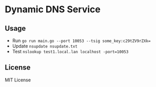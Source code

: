 # Dynamic DNS Service

## Usage

- Run `go run main.go --port 10053 --tsig some_key:c29tZV9rZXk=`
- Update `nsupdate nsupdate.txt`
- Test `nslookup test1.local.lan localhost -port=10053`

## License

MIT License
